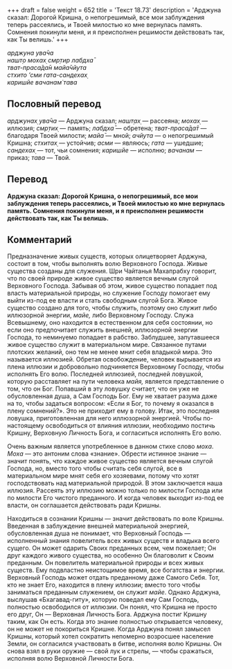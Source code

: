 +++
draft = false
weight = 652
title = 'Текст 18.73'
description = 'Арджуна сказал: Дорогой Кришна, о непогрешимый, все мои заблуждения теперь рассеялись, и Твоей милостью ко мне вернулась память. Сомнения покинули меня, и я преисполнен решимости действовать так, как Ты велишь.'
+++

_арджуна ува̄ча  
нашт̣о мохах̣ смр̣тир лабдха̄  
тват-праса̄да̄н майа̄чйута  
стхито ’сми гата-сандехах̣  
каришйе вачанам̇ тава_

## Пословный перевод

_арджунах̣_ _ува̄ча_ — Арджуна сказал; _нашт̣ах̣_ — рассеяна; _мохах̣_ — иллюзия; _смр̣тих̣_ — память; _лабдха̄_ — обретена; _тват_\-_праса̄да̄т_ — благодаря Твоей милости; _майа̄_ — мной; _ачйута_ — о непогрешимый Кришна; _стхитах̣_ — устойчив; _асми_ — являюсь; _гата_ — ушедшие; _сандехах̣_ — тот, чьи сомнения; _каришйе_ — исполню; _вачанам_ — приказ; _тава_ — Твой.

## Перевод

**Арджуна сказал: Дорогой Кришна, о непогрешимый, все мои заблуждения теперь рассеялись, и Твоей милостью ко мне вернулась память. Сомнения покинули меня, и я преисполнен решимости действовать так, как Ты велишь.**

## Комментарий

Предназначение живых существ, которых олицетворяет Арджуна, состоит в том, чтобы выполнять волю Верховного Господа. Живые существа созданы для служения. Шри Чайтанья Махапрабху говорит, что по своей природе живое существо является вечным слугой Верховного Господа. Забывая об этом, живое существо попадает под власть материальной природы, но служение Господу помогает ему выйти из-под ее власти и стать свободным слугой Бога. Живое существо создано для того, чтобы служить, поэтому оно служит либо иллюзорной энергии, _майе,_ либо Верховному Господу. Служа Всевышнему, оно находится в естественном для себя состоянии, но если оно предпочитает служить внешней, иллюзорной энергии Господа, то неминуемо попадает в рабство. Заблудшее, запутавшееся живое существо служит в материальном мире. Связанное путами плотских желаний, оно тем не менее мнит себя владыкой мира. Это называется иллюзией. Обретая освобождение, человек вырывается из плена иллюзии и добровольно подчиняется Верховному Господу, чтобы исполнять Его волю. Последней иллюзией, последней ловушкой, которую расставляет на пути человека _майя,_ является представление о том, что он Бог. Попавший в эту ловушку считает, что он уже не обусловленная душа, а Сам Господь Бог. Ему не хватает разума даже на то, чтобы задаться вопросом: «Если я Бог, то почему я оказался в плену сомнений?». Это не приходит ему в голову. Итак, это последняя ловушка, приготовленная для него иллюзорной энергией. Чтобы по-настоящему освободиться от влияния иллюзии, необходимо постичь Кришну, Верховную Личность Бога, и согласиться исполнять Его волю.

Очень важным является употребленное в данном стихе слово _моха_. _Моха_ — это антоним слова «знание». Обрести истинное знание — значит понять, что каждое живое существо является вечным слугой Господа, но, вместо того чтобы считать себя слугой, все в материальном мире мнят себя его хозяевами, потому что хотят господствовать над материальной природой. В этом заключается наша иллюзия. Рассеять эту иллюзию можно только по милости Господа или по милости Его чистого преданного. И когда человек выходит из-под ее власти, он соглашается действовать ради Кришны.

Находиться в сознании Кришны — значит действовать по воле Кришны. Введенная в заблуждение внешней материальной энергией, обусловленная душа не понимает, что Верховный Господь — исполненный знания повелитель всех живых существ и владыка всего сущего. Он может одарить Своих преданных всем, чем пожелает; Он друг каждого живого существа, но особенно Он благоволит к Своим преданным. Он повелитель материальной природы и всех живых существ. Ему подвластно неистощимое время, все богатства и энергии. Верховный Господь может отдать преданному даже Самого Себя. Тот, кто не знает Его, находится в плену иллюзии; вместо того чтобы заниматься преданным служением, он служит _майе_. Однако Арджуна, выслушав «Бхагавад-гиту», которую поведал ему Сам Господь, полностью освободился от иллюзии. Он понял, что Кришна не просто его друг, Он — Верховная Личность Бога. Арджуна постиг Кришну таким, как Он есть. Когда это знание полностью открывается человеку, он не может не покориться Кришне. Когда Арджуна понял замысел Кришны, который хотел сократить непомерно возросшее население Земли, он согласился участвовать в битве, исполняя волю Кришны. Он снова взял в руки оружие — свой лук и стрелы, — чтобы сражаться, исполняя волю Верховной Личности Бога.
